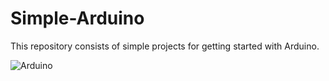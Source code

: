 # Simple-Arduino
This repository consists of simple projects for getting started with Arduino.

![Arduino](https://github.com/SadhaSivamx/Simple-Arduino/assets/106687593/fd78b1c1-c4af-40f3-a0f3-a4a2de60eeb4)
